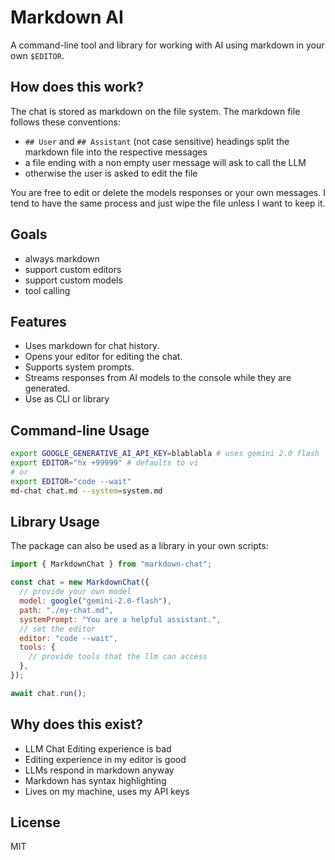 # Markdown AI

A command-line tool and library for working with AI using markdown in your own `$EDITOR`.

## How does this work?

The chat is stored as markdown on the file system.
The markdown file follows these conventions:

- `## User` and `## Assistant` (not case sensitive) headings split the markdown file into the respective messages
- a file ending with a non empty user message will ask to call the LLM
- otherwise the user is asked to edit the file

You are free to edit or delete the models responses or your own messages.
I tend to have the same process and just wipe the file unless I want to keep it.

## Goals

- always markdown
- support custom editors
- support custom models
- tool calling

## Features

- Uses markdown for chat history.
- Opens your editor for editing the chat.
- Supports system prompts.
- Streams responses from AI models to the console while they are generated.
- Use as CLI or library

## Command-line Usage

```bash
export GOOGLE_GENERATIVE_AI_API_KEY=blablabla # uses gemini 2.0 flash
export EDITOR="hx +99999" # defaults to vi
# or
export EDITOR="code --wait"
md-chat chat.md --system=system.md
```

## Library Usage

The package can also be used as a library in your own scripts:

```javascript
import { MarkdownChat } from "markdown-chat";

const chat = new MarkdownChat({
  // provide your own model
  model: google("gemini-2.0-flash"),
  path: "./my-chat.md",
  systemPrompt: "You are a helpful assistant.",
  // set the editor
  editor: "code --wait",
  tools: {
    // provide tools that the llm can access
  },
});

await chat.run();
```

## Why does this exist?

- LLM Chat Editing experience is bad
- Editing experience in my editor is good
- LLMs respond in markdown anyway
- Markdown has syntax highlighting
- Lives on my machine, uses my API keys

## License

MIT
